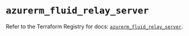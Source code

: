 # `azurerm_fluid_relay_server`

Refer to the Terraform Registry for docs: [`azurerm_fluid_relay_server`](https://registry.terraform.io/providers/hashicorp/azurerm/4.19.0/docs/resources/fluid_relay_server).
